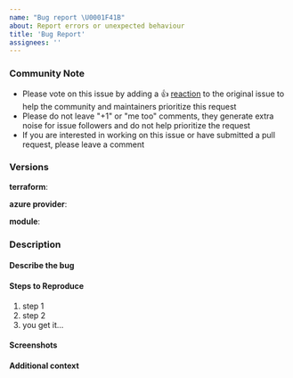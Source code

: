 ```yaml
---
name: "Bug report \U0001F41B"
about: Report errors or unexpected behaviour
title: 'Bug Report'
assignees: ''
---
```


### Community Note

<!--- Please keep this note for the community --->

- Please vote on this issue by adding a 👍 [reaction](https://blog.github.com/2016-03-10-add-reactions-to-pull-requests-issues-and-comments/) to the original issue to help the community and maintainers prioritize this request
- Please do not leave "+1" or "me too" comments, they generate extra noise for issue followers and do not help prioritize the request
- If you are interested in working on this issue or have submitted a pull request, please leave a comment

<!--- Thank you for keeping this note for the community --->

### Versions

<!-- Please tell us the versions of terraform, azure provider and this module you are using, to help us replicate the issue. -->

**terraform**:

**azure provider**:

**module**:

### Description

#### Describe the bug

<!-- A clear and concise description of what the bug is. -->

#### Steps to Reproduce

<!-- Please provide detailed steps for reproducing the issue. -->

1. step 1
2. step 2
3. you get it...

#### Screenshots

<!-- If applicable, add screenshots to help explain your problem. -->

#### Additional context

<!-- Add any other context about the problem here. -->
